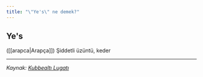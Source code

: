 ```yaml
---
title: "\"Ye's\" ne demek?"
---
```


## Ye's
([[arapca|Arapça]]) Şiddetli üzüntü, keder

---
*Kaynak: [Kubbealtı Lugatı](https://www.lugatim.com/s/Yeis)*